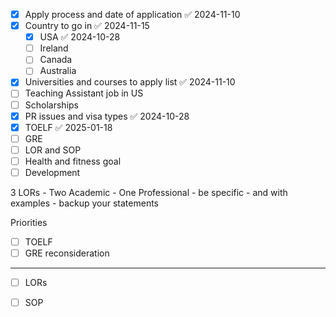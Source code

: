 
- [x] Apply process and date of application ✅ 2024-11-10
- [x] Country to go in ✅ 2024-11-15
	- [x] USA ✅ 2024-10-28
	- [ ] Ireland
	- [ ] Canada
	- [ ] Australia 
- [x] Universities and courses to apply list ✅ 2024-11-10
- [ ] Teaching Assistant job in US
- [ ] Scholarships
- [x] PR issues and visa types ✅ 2024-10-28
- [x] TOELF ✅ 2025-01-18
- [ ] GRE 
- [ ] LOR and SOP 
- [ ] Health and fitness goal
- [ ] Development 

3 LORs
	- Two Academic 
	- One Professional 
	- be specific 
	- and with examples - backup your statements

Priorities

- [ ] TOELF 
- [ ] GRE reconsideration 
--- 
- [ ] LORs 
- [ ] SOP




